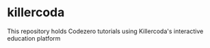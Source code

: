 # killercoda
This repository holds Codezero tutorials using Killercoda's interactive education platform
